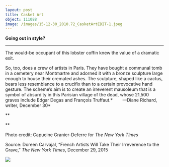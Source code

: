 ```yaml
---
layout: post
title: Casket Art
object: 111088
image: /images/15-12-30_2010.72_CasketArtEDIT-1.jpeg
---
```

**Going out in style?**

****

The would-be occupant of this lobster coffin knew the value of a dramatic exit. 

So, too, does a crew of artists in Paris. They have bought a communal tomb in a cemetery near Montmartre and adorned it with a bronze sculpture large enough to house their cremated ashes. The sculpture, shaped like a cactus, bears less resemblance to a crucifix than to a certain provocative hand gesture. The scheme’s aim is to create an irreverent mausoleum that is a symbol of absurdity in this Parisian village of the dead, whose 21,500 graves include Edgar Degas and François Truffaut.*     
   —Diane Richard, writer, December 30*

**

**

Photo credit: Capucine Granier-Deferre for *The New York Times*

Source: Doreen Carvajal, “French Artists Will Take Their Irreverence to the Grave,”
 *The New York Times*, December 29, 2015

![]({{siteurl.base}}/images/15-12-30_2010.72_CasketArtEDIT-1.jpeg)
